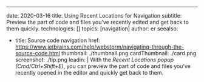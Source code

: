 ---
date: 2020-03-16 title: Using Recent Locations for Navigation subtitle: Preview the part of code and files you've recently edited and get back to them quickly. technologies: [] topics: [navigation] author: er seealso:
- title: Source code navigation href: https://www.jetbrains.com/help/webstorm/navigating-through-the-source-code.html thumbnail: ./thumbnail.png cardThumbnail: ./card.png screenshot: ./tip.png leadin: | With the *Recent Locations popup (Cmd/Ctrl+Shift+E)*, you can preview the part of code and files you’ve recently opened in the editor and quickly get back to them. 

